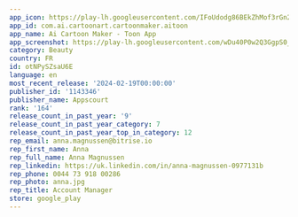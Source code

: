 ```yaml
---
app_icon: https://play-lh.googleusercontent.com/IFoUdodg86BEkZhMof3rGn2PpfEhpnu9cN5df6oWpYPHcGF50SfP4NKXi_iJ5bG_rO0
app_id: com.ai.cartoonart.cartoonmaker.aitoon
app_name: Ai Cartoon Maker - Toon App
app_screenshot: https://play-lh.googleusercontent.com/wDu40P0w2Q3GgpS0_xP7E29bcnCawJsZOAY_8AIrhEwnckyyKye7FrBwmTsUdi_Kjeg
category: Beauty
country: FR
id: otNPySZsaU6E
language: en
most_recent_release: '2024-02-19T00:00:00'
publisher_id: '1143346'
publisher_name: Appscourt
rank: '164'
release_count_in_past_year: '9'
release_count_in_past_year_category: 7
release_count_in_past_year_top_in_category: 12
rep_email: anna.magnussen@bitrise.io
rep_first_name: Anna
rep_full_name: Anna Magnussen
rep_linkedin: https://uk.linkedin.com/in/anna-magnussen-0977131b
rep_phone: 0044 73 918 00286
rep_photo: anna.jpg
rep_title: Account Manager
store: google_play
---
```

